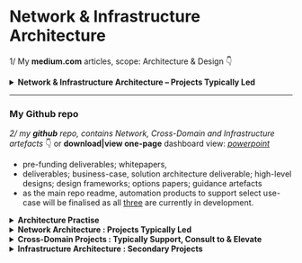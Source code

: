 
# Network & Infrastructure Architecture
1/ My **medium.com** articles, scope: Architecture & Design 👇

<details>
<summary><strong>Network & Infrastructure Architecture – Projects Typically Led </strong></summary>

 👉 Select the network capability of interest from the list below; 
<details>
<summary><strong> Communication and Collaboration services </strong></summary>

| Medium Article Link | Value | Benefit |
|--------------------:|:------|:--------|
| [Microsoft Communication & Collaboration](https://medium.com/@marclandy.me/microsoft-communication-collaboration-e7478aab2af8) | M365 ecosystem integration | Critical for modern hybrid workforce enablement |

</details>

<details>
<summary><strong> IT/OT Convergence or Segmentation services </strong></summary>

| Medium Article Link | Value | Benefit |
|--------------------:|:------|:--------|
| [Modern Enterprise Campus Design, 802.1x isn't going away](https://medium.com/@marclandy.me/modern-enterprise-campus-design-79d8d33c47c5) | Zero Trust campus access | Balances security with operational efficiency |
| [Campus design — wireless and wired](https://medium.com/@marclandy.me/campus-design-wireless-and-wired-1ae9ddf626fb) | Converged infrastructure design | Reduces complexity and operational overhead |
| [Zero Trust in Wi-Fi networking and secure device onboarding](https://medium.com/@marclandy.me/zero-trust-in-wi-fi-networking-and-secure-device-onboarding-f9c19b58d6d5) | BYOD/IoT security at scale | Modern wireless Zero Trust implementation |
| [Retail Wi-Fi Standard](https://medium.com/@marclandy.me/retail-wi-fi-standard-9470830a82af) | Customer experience optimization | Multi-site public Wi-Fi architecture |
| [Mid-Tier Enterprise with existing Cisco SD-WAN & Palo Alto FWs look to Aruba SD-Branch for Campus](https://medium.com/@marclandy.me/mid-tier-enterprise-with-existing-cisco-sd-wan-palo-alto-fws-look-to-aruba-sd-branch-for-campus-4a84aa36dbe9) | Multi-vendor integration expertise | Pragmatic technology transformation |
| [Cisco ACI Technical Review](https://medium.com/@marclandy.me/cisco-aci-technical-review-f3f7314b3e51) | SDN investment evaluation | Strategic data center technology assessment |

</details>

<details>
<summary><strong> Cloud Integration services </strong></summary>

| Medium Article Link | Value | Benefit |
|--------------------:|:------|:--------|
| [Cross-Hyperscaler Network Connectivity (AWS ↔ Azure)](https://medium.com/@marclandy.me/cross-hyperscaler-network-connectivity-aws-azure-d2a62d7fe2f2) | Multi-cloud networking mastery | Avoids vendor lock-in, optimizes costs |
| [Modernisation of Enterprise Cloud Network & Infrastructure Landscape \| HLA](https://medium.com/@marclandy.me/modernisation-of-enterprise-cloud-network-infrastructure-landscape-hla-8e6085fca16e) | Infrastructure transformation roadmaps | Strategic modernization planning |
| [The Towers of Multi-Cloud Network](https://medium.com/@marclandy.me/the-towers-of-multi-cloud-network-8aa3dbdb4d1f) | Standardized cloud patterns | Scalable, repeatable connectivity solutions |
| [Public IaaS/PaaS Hub-and-Spoke](https://medium.com/@marclandy.me/public-iaas-paas-hub-and-spoke-721e6dce1c6a) | Cloud-native networking | Cost-effective, enterprise-scale architectures |
| [Cloud Workload & Platform Assessment](https://medium.com/@marclandy.me/cloud-workload-platform-assessment-74426ff95fea) | Migration strategy optimization | Workload placement and cost alignment |
| [Cloud Disaster Recovery Strategy](https://medium.com/@marclandy.me/cloud-disaster-recovery-strategy-55b5bc739a59) | Business continuity assurance | Cloud-based resilience and compliance |

</details>

<details>
<summary><strong> Infrastructure, Data Center Hosting, and Remote site services </strong></summary>

| Medium Article Link | Value | Benefit |
|--------------------:|:------|:--------|
| [Solution Architecture — Web Application Firewall (WAF) and DDoS Protection](https://medium.com/@marclandy.me/solution-architecture-web-application-firewall-waf-and-ddos-protection-1101bf6cac31) | Application security architecture | Digital transformation threat protection |
| [Endpoint Reference Architecture & Solution Design](https://medium.com/@marclandy.me/endpoint-reference-architecture-solution-design-7a9074cb9cf2) | Modern device management | Diverse ecosystem security and compliance |
| [EUC Reference Architecture](https://medium.com/@marclandy.me/euc-reference-architecture-83286cb1c359) | Workplace experience optimization | Hybrid workforce technology enablement |
| [Application Delivery - EUC](https://medium.com/@marclandy.me/application-delivery-euc-5b4112bcb081) | Performance consistency | User experience across diverse access scenarios |
| [Enterprise DNS Management](https://medium.com/@marclandy.me/enterprise-dns-management-fe5efafa1b33) | Foundational service mastery | Critical infrastructure and security control |
| [Single Sign-On (SSO) options in an Enterprise Customer Environment with On-Prem F5 LTM & GTM and…](https://medium.com/@marclandy.me/sso-option-in-an-enterprise-customer-environment-with-on-prem-f5-ltm-gtm-and-adfs-67c3af079f93) | Legacy integration expertise | Seamless identity modernization continuity |
| [Enterprise uplift to SD-WAN many-to-many model (i.e. transition to SSE readiness)](https://medium.com/@marclandy.me/enterprise-uplift-to-sd-wan-many-to-many-model-i-e-transition-to-sse-readiness-6337f2d7a18b) | Future-ready WAN transformation | Strategic SSE preparation and evolution |

</details>

<details>
<summary><strong> Automation - Infrastructure, Cloud, Network, and Server </strong></summary>

| Medium Article Link | Value | Benefit |
|--------------------:|:------|:--------|
| [Multi-Cloud Networking (MCN) Part two…Automating the Cloud Infra-stack](https://medium.com/@marclandy.me/multi-cloud-networking-mcn-part-two-automating-the-cloud-infra-stack-bdfa920e78bc) | Infrastructure as Code; Scalable automation and operational consistency |

</details>

<details>
<summary><strong> Cyber security and Identity management services </strong></summary>

| Medium Article Link | Value | Benefit |
|--------------------:|:------|:--------|
| [Azure Conditional Access: Technical Review](https://medium.com/@marclandy.me/azure-conditional-access-technical-review-c22c76ed3b18) | Risk-based access control | Zero Trust policy implementation expertise |
| [Azure AD & Intune: conditional access deployment, part 1 of 2](https://medium.com/@marclandy.me/azure-ad-intune-conditional-access-deployment-part-1-of-2-6830ae6e86d6) | Microsoft security deployment | Practical M365 security optimization |
| [Hybrid AD Authentication & Enterprise Considerations](https://medium.com/@marclandy.me/hybrid-ad-authentication-enterprise-considerations-bd96368d3693) | Identity transformation planning | Complex hybrid architecture management |
| [Corporate IT ZTNA Blueprint integrated with Netskope's SSE platform](https://medium.com/@marclandy.me/corporate-it-ztna-blueprint-integrated-with-netskopes-sse-platform-f916adbd1290) | Enterprise ZTNA architecture | Remote access security modernization |
| [Security & Compliance across Enterprise Infrastructure estate](https://medium.com/@marclandy.me/cyber-security-and-identity-management-services-e662b6147348) | Holistic security governance | Cross-domain compliance and risk management |
| [Governing Entra ID security solutions: Windows, Storage, Backup & Patching](https://medium.com/@marclandy.me/governing-entra-id-security-solutions-windows-storage-backup-patching-205151a2a4fc) | Microsoft ecosystem security | Integrated identity and endpoint protection |
| [Microsoft Entra, Modern Identity & Access Solutions](https://medium.com/@marclandy.me/microsoft-entra-modern-identity-access-solutions-b5bee47a5aa1) | Next-gen identity platform | Contemporary workplace identity architecture |
| [Netskope Proxy Solution Options](https://medium.com/@marclandy.me/netskope-proxy-solution-options-b92ea3e97d35) | SSE platform expertise | Modern internet access security architecture |

</details>

<details>
<summary><strong> IT Policies and Standards </strong></summary>

| Medium Article Link | Value | Benefit |
|--------------------:|:------|:--------|
| [Multiple Digital & Cloud RACIs are required for enterprise customers to improve project outcomes](https://medium.com/@marclandy.me/multiple-digital-cloud-racis-are-required-for-enterprise-customers-to-improve-project-outcomes-8d82752e561f) | Governance framework design | Improves delivery predictability and outcomes |

</details>

<details>
<summary><strong> Architecture Practice </strong></summary>

| Medium Article Link | Value | Benefit |
|--------------------:|:------|:--------|
| [How can a Network architect deliver projects viewed as a strategic enabler vs…](https://medium.com/@marclandy.me/network-infrastructure-contribution-to-architecture-practice-e18a3271ac20) | Strategic business alignment | Positions technology as competitive advantage |

</details>

- topics planned in, [April 2025](https://www.linkedin.com/posts/marclandy_heres-a-summary-of-all-the-topics-ill-activity-7315220427633487872-N3k4)

</details>

---

### My Github repo

*2/ my **github** repo, contains Network, Cross-Domain and Infrastructure artefacts* 👇 or **download|view one-page** dashboard view: [_powerpoint_](https://github.com/marclandy/enterprise-infra/raw/refs/heads/marclandy-integration/architecture%20practice/consulting/ML-Technology-Capabilities-Delivered-v0.3.pptx)
- pre-funding deliverables; whitepapers, 
- deliverables; business-case, solution architecture deliverable; high-level designs; design frameworks; options papers; guidance artefacts
- as the main repo readme, automation products to support select use-case will be finalised as all [three](https://github.com/marclandy/enterprise-infra/tree/marclandy-integration#whats-next) are currently in development. 

<details>
<summary><strong> Architecture Practise </strong></summary>
 
| Github link | Value | Benefit |
|------------:|:------|:--------|
| [Architecture Practice Initiatives](https://github.com/marclandy/enterprise-infra/blob/marclandy-integration/architecture%20practice/consulting/arch-practice-initiatives.md)| Industry validated enhancements | Risk-Mitigation;Future-Proofing;Building industry networks |
| [Network Arch Key Principles](https://github.com/marclandy/enterprise-infra/blob/aa2cf4aeb29351dbd48b47e84d8867108eafd591/architecture%20practice/consulting/net%20arch%20charter%2C%20cross-domain%20projects%2C%20overview.md)| Strategic design foundation | Ensures scalable and consistent architecture |
| [Deliverables-Prefunding](https://github.com/marclandy/enterprise-infra/blob/aa2cf4aeb29351dbd48b47e84d8867108eafd591/architecture%20practice/LeanIX/docs/pre-funding%20deliverables.md)| Structured governance framework | Reduces project risk and ensures alignment |
| [ICT Assessments](https://github.com/marclandy/enterprise-infra/blob/aa2cf4aeb29351dbd48b47e84d8867108eafd591/technical%20reviews/customer-ict-assessment/ict-assessment-readme.md)| Systematic evaluation methodology | Identifies gaps and optimization opportunities |
| [LeanIX tool integration](https://github.com/marclandy/enterprise-infra/blob/aa2cf4aeb29351dbd48b47e84d8867108eafd591/architecture%20practice/LeanIX/LeanIX-HowTo.md)| Enterprise architecture automation | Accelerates decision-making and compliance |
| [Cyber Stnds AusGov](https://github.com/marclandy/enterprise-infra/blob/aa2cf4aeb29351dbd48b47e84d8867108eafd591/architecture%20practice/deliverables/aust%20gov/aust%20gov-readme.md)| Regulatory compliance framework | Ensures adherence to government standards |

</details>

<details>
<summary><strong> Network Architecture : Projects Typically Led </strong></summary>

| Category | Github link | Value | Benefit |
|---------:|------------:|:------|:--------|
|Enterprise WAN/SD-WAN Modernisation|[Federated Orchestration for Global Multi-Cloud Networking (MCN)](https://github.com/marclandy/enterprise-infra/blob/aa2cf4aeb29351dbd48b47e84d8867108eafd591/solutions/sd-wan%2Bsse/Federated%20Orchestration%20for%20Global%20Multi-Cloud%20Networking%20(MCN).md)| Multi-cloud connectivity strategy | Reduces complexity and operational overhead |
|Enterprise WAN/SD-WAN Modernisation|[SSE Customer Requirements](https://github.com/marclandy/enterprise-infra/blob/aa2cf4aeb29351dbd48b47e84d8867108eafd591/solutions/sd-wan%2Bsse/SSE%20Customer%20Requirements.md)| Security service edge framework | Improves security posture and user experience |
|Cloud Network Integration|[ER Technical Options Analysis](https://github.com/marclandy/enterprise-infra/blob/aa2cf4aeb29351dbd48b47e84d8867108eafd591/technical%20reviews/options%20analysis/azure/expressroute/ExpressRoute%20options.md)| Azure connectivity optimization | Reduces latency and improves reliability |
|Cloud Network Integration|[Azure Multi-region DR scenarios introduce DNS resolution complexities](https://github.com/marclandy/enterprise-infra/blob/aa2cf4aeb29351dbd48b47e84d8867108eafd591/CSP%20Improvement%20Tracking/Azure/Multi-region%20DR%20scenarios%20introduce%20DNS%20resolution%20complexities.md)| DR design considerations | Ensures business continuity and RTO targets |
|Cloud Network Integration|[SD-WAN and Firewall Solutions Within an Azure Hub-and-Spoke Architecture](https://github.com/marclandy/enterprise-infra/blob/aa2cf4aeb29351dbd48b47e84d8867108eafd591/technical%20reviews/options%20analysis/azure/sdwan-integration-in-hub-and-spoke-network/int-sd-wan-h%26s.md)| Hybrid architecture integration | Optimizes security and network performance |
|ZTNA/Secure Access Architecture|[Cisco ISE NAC Configuration and Operations Guide](https://github.com/marclandy/enterprise-infra/blob/aa2cf4aeb29351dbd48b47e84d8867108eafd591/solutions/wireless/nac/Cisco%20ISE%20NAC%20Configuration%20and%20Operations%20Guide.md)| Network access control expertise | Enhances security and compliance posture |
|ZTNA/Secure Access Architecture|[ NAC Cisco ISE RW ](https://github.com/marclandy/enterprise-infra/blob/aa2cf4aeb29351dbd48b47e84d8867108eafd591/technical%20reviews/Cisco%20ISE/cisco%20ise%20technical%20review.md)| ISE implementation assessment | Identifies optimization and security gaps |
|ZTNA/Secure Access Architecture|[Aruba ClearPass NAC Configuration and Operational Guide](https://github.com/marclandy/enterprise-infra/blob/aa2cf4aeb29351dbd48b47e84d8867108eafd591/solutions/wireless/nac/Aruba%20ClearPass%20NAC%20Configuration%20and%20Operational%20Guide.md)| Multi-vendor NAC capability | Provides vendor-agnostic security solutions |

</details>

<details>
<summary><strong> Cross-Domain Projects : Typically Support, Consult to & Elevate </strong></summary>

| Category | Github link | Value | Benefit |
|---------:|------------:|:------|:--------|
|Comms-Collab|[O365 Technical Design & Operations Framework](https://github.com/marclandy/enterprise-infra/blob/aa2cf4aeb29351dbd48b47e84d8867108eafd591/technical%20reviews/collaborations%20and%20comms/o365-day0%2C1%2C2-guide.md)| Collaboration platform optimization | Improves productivity and user adoption |
|Security Program|[Threat preventation mechanisms](https://github.com/marclandy/enterprise-infra/blob/aa2cf4aeb29351dbd48b47e84d8867108eafd591/technical%20reviews/security/threat%20prevention/azure%20threat%20prevention%20mechanisms.md)| Cloud security architecture | Reduces threat exposure and incidents |
|Security Program|[Cloud Sec CSPN SSPM DSPM OA](https://github.com/marclandy/enterprise-infra/blob/aa2cf4aeb29351dbd48b47e84d8867108eafd591/technical%20reviews/options%20analysis/cloud%20security%20capability/cloud%20security%20capability%20readme.md)| Security posture management | Enhances visibility and compliance |
|IAM & Certificate Platforms|[ndes-vs-cloud-options OA](https://github.com/marclandy/enterprise-infra/blob/aa2cf4aeb29351dbd48b47e84d8867108eafd591/technical%20reviews/options%20analysis/certificates/ndes-vs-cloud-options.md)| Certificate management strategy | Reduces operational complexity and cost |
|ALL|[projects detailed guidance](https://github.com/marclandy/enterprise-infra/blob/aa2cf4aeb29351dbd48b47e84d8867108eafd591/architecture%20practice/consulting/net%20arch%20charter%2C%20cross-domain%20projects%20detailed%20guidance.md)| Cross-functional methodology | Ensures consistent project delivery |
|IAM|[PKI Certificate WP](https://github.com/marclandy/enterprise-infra/blob/aa2cf4aeb29351dbd48b47e84d8867108eafd591/technical%20reviews/whitepapers/enterprise%20pki%20whitepaper.md)| PKI strategic guidance | Establishes trust infrastructure foundation |
|IAM|[PKI Digital Certificate Management Standard v1.0](https://github.com/marclandy/enterprise-infra/blob/aa2cf4aeb29351dbd48b47e84d8867108eafd591/architecture%20practice/deliverables/infrastructure%20standards/PKI-Digital%20Certificate%20Management%20Standard%20v1.0.md)| Certificate lifecycle governance | Ensures security and operational efficiency |
|EUC/VDI Modernisation|[Microsoft Intune](https://github.com/marclandy/enterprise-infra/blob/aa2cf4aeb29351dbd48b47e84d8867108eafd591/technical%20reviews/collaborations%20and%20comms/Microsoft%20Intune.md)| Device management strategy | Improves security and user experience |

</details>

<details>
<summary><strong> Infrastructure Architecture : Secondary Projects </strong></summary>
 
| Category | Github link | Value | Benefit |
|---------:|------------:|:------|:--------|
|Enterprise Landing-Zone Builds|[ALZ Network Design SAD](https://github.com/marclandy/enterprise-infra/blob/aa2cf4aeb29351dbd48b47e84d8867108eafd591/architecture%20practice/deliverables/enterprise%20alz/Enterprise%20Alz%20Network%20Design%20SAD.md)| Cloud foundation architecture | Accelerates secure cloud adoption |
|Ent-Landing-Zone |[Strategic Areas of ALZ Consulting Value](https://github.com/marclandy/enterprise-infra/blob/aa2cf4aeb29351dbd48b47e84d8867108eafd591/architecture%20practice/deliverables/enterprise%20alz/Strategic%20Areas%20of%20ALZ%20Consulting%20Value.md)| Value-driven consulting approach | Maximizes ROI and business outcomes |
|Ent-Landing-Zone |[ALZ Network Service Patterns Decision Workbook](https://github.com/marclandy/enterprise-infra/blob/aa2cf4aeb29351dbd48b47e84d8867108eafd591/architecture%20practice/deliverables/enterprise%20alz/Enterprise%20ALZ%20Network%20Service%20Patterns_Network%20Design%20Decision%20Workbook.md)| Network design decision framework | Standardizes architecture decisions |
|Ent-Landing-Zone:Compute and Storage Refresh|[AWS EC2 Decision Framework](https://github.com/marclandy/enterprise-infra/blob/aa2cf4aeb29351dbd48b47e84d8867108eafd591/architecture%20practice/deliverables/infrastructure%20standards/aws_ec2_decision%20framework.md)| Cloud compute optimization | Reduces costs and improves performance |
|Disaster Recovery Refresh|[Backup & DR Technical Design Framework](https://github.com/marclandy/enterprise-infra/blob/aa2cf4aeb29351dbd48b47e84d8867108eafd591/technical%20reviews/Enterprise%20Backup%20and%20DR/Hybrid%20Infrastructure-Technical%20Design%20Framework.md)| Business continuity strategy | Ensures resilience and compliance |
|Infra Modernisation|[Virtualization Knowledge Framework WP](https://github.com/marclandy/enterprise-infra/blob/aa2cf4aeb29351dbd48b47e84d8867108eafd591/technical%20reviews/virtualisation/Hyper-V%2C%20VMware%20ESX.md)| Virtualization expertise | Optimizes infrastructure efficiency |

</details>

